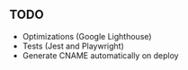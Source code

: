 ## TODO

- Optimizations (Google Lighthouse)
- Tests (Jest and Playwright)
- Generate CNAME automatically on deploy

